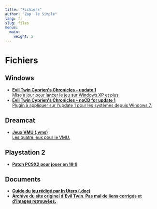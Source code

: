```yaml
---
title: "Fichiers"
author: "Zap' le Simple"
lang: fr
slug: files
menus:
  main:
    weight: 5
---
```


# Fichiers

## Windows

- [**Evil Twin Cyprien's Chronicles - update 1**  
Mise à jour pour lancer le jeu sur Windows XP et plus.](/files/Evil_Twin_Patch_1.zip)
- [**Evil Twin Cyprien's Chronicles - noCD for update 1**  
Plugin à appliquer sur l'update 1 pour les systèmes depuis Windows 7.](/files/Evil_Twin_Update_NoCD.zip)

## Dreamcat

- [**Jeux VMU (.vms)**  
Les quatre jeux pour le VMU.](/files/eviltwin_vmsgames.zip)

## Playstation 2

- [**Patch PCSX2 pour jouer en 16:9**](/files/5D795715.zip)

## Documents

- [**Guide du jeu rédigé par In Utero (.doc)**](/files/evil_fr.doc)
- [**Archive du site originel d'Evil Twin. Pas mal de liens corrigés et d'images retrouvées.**](/eviltwin-ubisoft/)
